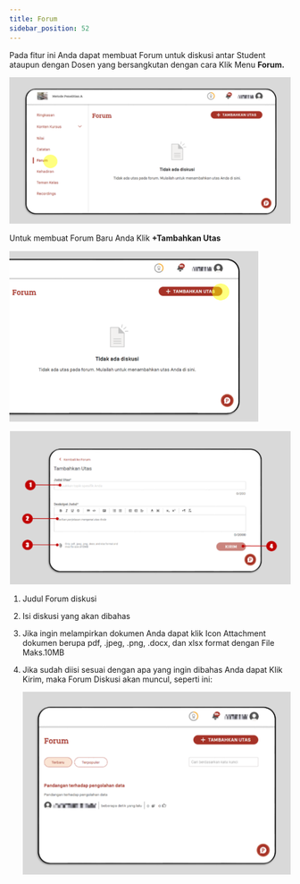 ```yaml
---
title: Forum
sidebar_position: 52
---
```

Pada fitur ini Anda dapat membuat Forum untuk diskusi antar Student ataupun dengan Dosen yang bersangkutan dengan cara Klik Menu **Forum.**

![](/img/forum-1.ind.png)

Untuk membuat Forum Baru Anda Klik **+Tambahkan Utas**

![](/img/forum-2.ind.png)

![](/img/forum-3.ind.png)

1. Judul Forum diskusi
2. Isi diskusi yang akan dibahas
3. Jika ingin melampirkan dokumen Anda dapat klik Icon Attachment dokumen berupa pdf, .jpeg, .png, .docx, dan xlsx format dengan File Maks.10MB
4. Jika sudah diisi sesuai dengan apa yang ingin dibahas Anda dapat Klik Kirim, maka Forum Diskusi akan muncul, seperti ini:

   ![](/img/forum-4.ind.png)

